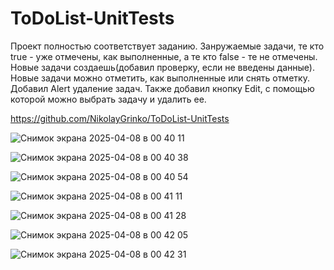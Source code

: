 # ToDoList-UnitTests
Проект полностью соответствует заданию.
Занружаемые задачи, те кто true - уже отмечены, как выполненные, а те кто false - те не отмечены. 
Новые задачи создаешь(добавил проверку, если не введены данные).
Новые задачи можно отметить, как выполненные или снять отметку.
Добавил Alert удаление задач.
Также добавил кнопку Edit, с помощью которой можно выбрать задачу и удалить ее. 

https://github.com/NikolayGrinko/ToDoList-UnitTests

![Снимок экрана 2025-04-08 в 00 40 11](https://github.com/user-attachments/assets/7636ed0e-5f38-4a3c-9da5-66bc1e1fcbea)

![Снимок экрана 2025-04-08 в 00 40 38](https://github.com/user-attachments/assets/1562a973-ce06-4ab7-b8cb-517612fddf5b)

![Снимок экрана 2025-04-08 в 00 40 54](https://github.com/user-attachments/assets/c084e06d-817c-4dfb-a0df-35f900e31790)

![Снимок экрана 2025-04-08 в 00 41 11](https://github.com/user-attachments/assets/03720592-c9c6-4afc-8390-e08fe26b6cd5)

![Снимок экрана 2025-04-08 в 00 41 28](https://github.com/user-attachments/assets/1941390b-1b91-469e-b1f7-3e32caf3c16b)

![Снимок экрана 2025-04-08 в 00 42 05](https://github.com/user-attachments/assets/c3a8b05f-c54d-422c-ad80-2aaf31ed5b47)

![Снимок экрана 2025-04-08 в 00 42 31](https://github.com/user-attachments/assets/9dcd3c91-d773-4b01-bdc9-93969f1276f8)
